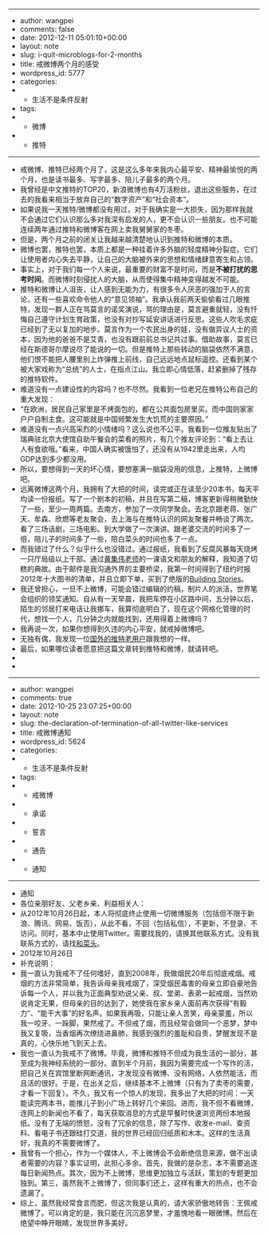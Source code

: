 - ---
- author: wangpei
- comments: false
- date: 2012-12-11 05:01:10+00:00
- layout: note
- slug: i-quit-microblogs-for-2-months
- title: 戒微博两个月的感受
- wordpress_id: 5777
- categories:
- - 生活不是条件反射
- tags:
- - 微博
- - 推特
- ---
- 戒微博、推特已经两个月了，这是这么多年来我内心最平安、精神最愉悦的两个月，也是读书最多、写字最多、陪儿子最多的两个月。
- 我曾经是中文推特的TOP20，新浪微博也有4万活粉丝，退出这些服务，在过去的我看来相当于放弃自己的“数字资产”和“社会资本”。
- 如果说我一天推特/微博都没有用过，对于我确实是一大损失，因为那样我就不会通过它们认识那么多对我深有启发的人，更不会认识一些朋友。也不可能连续两年通过推特和微博客在网上卖我舅舅家的冬枣。
- 但是，两个月之前的闭关让我越来越清楚地认识到推特和微博的本质。
- 微博也罢，推特也罢，本质上都是一种挂着许多外脑的轻度精神分裂症。它们让使用者内心失去平静，让自己的大脑被外来的思想和情绪肆意寄生和占领。
- 事实上，对于我们每一个人来说，最重要的财富不是时间，而是**不被打扰的思考时间**。而微博时刻侵扰人的大脑，从而使得集中精神变得越发不可能。
- 推特和微博让人沮丧，让人感到无能为力，有很多令人厌恶的强加于人的言论，还有一些喜欢命令他人的“意见领袖”。我承认我前两天偷偷看过几眼推特，发现一群人正在骂莫言的诺奖演说，骂的理由是，莫言避重就轻，没有忏悔自己遵守计划生育政策，也没有对抄写延安讲话进行反思。这些人吹毛求疵已经到了无以复加的地步。莫言作为一个农民出身的娃，没有做异议人士的资本，因为他的爸爸不是艾青，也没有跟前前总书记共过事。借助故事，莫言已经在斯德哥尔摩说尽了能说的一切。但是推特上那些转动的脑袋依然不满意，他们恨不能把人腰里别上炸弹推上前线，自己远远地点鼠标遥控。还看到某个被大家戏称为“总统”的人士，在指点江山。我立即心情低落，赶紧删掉了残存的推特软件。
- 难道没有一点建设性的内容吗？也不尽然。我看到一位老兄在推特公布自己的重大发现：
- “在欧洲，居民自己家里是不烤面包的，都在公共面包房里买。而中国则家家户户自制主食。这可能就是中国频繁发生大饥荒的主要原因。”
- 难道没有一点兴高采烈的小情绪吗？这么说也不公平。我看到一位推友贴出了瑞典驻北京大使馆自助午餐会的菜肴的照片，有几个推友评论到：“看上去让人有食欲哦。”看来，中国人确实被饿怕了，还没有从1942里走出来，人均GDP达到多少都没用。
- 所以，要想得到一天的坏心情，要想塞满一脑袋没用的信息，上推特，上微博吧。
- 远离微博这两个月，我拥有了大把的时间，读完或正在读至少20本书，每天平均读一份报纸。写了一个剧本的初稿，并且在写第二稿，博客更新得稍微勤快了一些，至少一周两篇。去南方，参加了一次同学聚会。去北京跟老蒋、张广天、牟森、欣燃等老友聚会，去上海与在推特认识的网友聚餐并畅谈了两次。看了三场话剧，三场电影。到大学做了一次演讲。跟老婆交流的时间多了一倍，陪儿子的时间多了一些，陪白菜头的时间也多了一点。
- 而我错过了什么？似乎什么也没错过。通过报纸，我看到了反腐风暴每天烧烤一只厅局级以上干部。通过[黄集伟老师](http://blog.huangjiwei.com)的一课语文和朋友的解释，我知道了切糕的典故。由于邮件是我沟通外界的主要桥梁，我第一时间得到了纽约时报2012年十大图书的清单，并且立即下单，买到了绝版的[Building Stories](http://www.baibanbao.net/reader/2012/12/10/building-stories/)。
- 我还曾担心，一旦不上微博，可能会错过编辑的约稿，制片人的派活，世界笔会组织的领奖通知。自从有一天早晨，我把车停在小区路中间，五分钟以后，陌生的邻居打来电话让我挪车，我算彻底明白了，现在这个网格化管理的时代，想找一个人，几分钟之内就能找到，还用得着上微博吗？
- 我再说一次，如果你想得到久违的内心平安，就戒掉微博吧。
- 无独有偶，我发现一位[国外的推特老用户](http://adambrault.com/post/37201680402/i-quit-twitter-for-a-month-and-it-completely-changed-my#)跟我想的一样。
- 最后，如果哪位读者愿意把这篇文章转到推特和微博，就请转吧。
- 
- 
- ---
- author: wangpei
- comments: true
- date: 2012-10-25 23:07:25+00:00
- layout: note
- slug: the-declaration-of-termination-of-all-twitter-like-services
- title: 戒微博通知
- wordpress_id: 5624
- categories:
- - 生活不是条件反射
- tags:
- - 戒微博
- - 承诺
- - 誓言
- - 通告
- - 通知
- ---
- 通知
- 各位亲朋好友、父老乡亲、利益相关人：
- 从2012年10月26日起，本人将彻底终止使用一切微博服务（包括但不限于新浪、腾讯、网易、饭否），从此不看，不回（包括私信），不更新，不登录、不访问。同时，基本中止使用Twitter。需要找我的，请换其他联系方式。没有我联系方式的，请找[和菜头](http://www.hecaitou.com)。
- 2012年10月26日
- 补充说明：
- 我一直认为我戒不了任何嗜好，直到2008年，我做烟民20年后彻底戒烟。戒烟的方法非常简单，我告诉母亲我戒烟了，深受烟民毒害的母亲立即自豪地告诉每一个人，并以我为正面典型劝说父亲、叔、堂弟、表弟一起戒烟，当然劝说肯定无果，但母亲的目的达到了，她使我在家乡亲人面前再次获得“有毅力”、“能干大事”的好名声。如果我再吸，只能让亲人苦笑，母亲蒙羞，所以我一咬牙、一跺脚，果然戒了。不但戒了烟，而且经常会做同一个恶梦，梦中我又复吸，当香烟再次缭绕进鼻肺，我感到强烈的羞耻和自责，梦醒发现不是真的，心快乐地飞到天上去。
- 我也一直认为我戒不了微博。毕竟，微博和推特不但成为我生活的一部分，甚至成为我神经系统的一部分。直到半个月前，我因为需要完成一个写作的活，把自己关在宾馆里断网断通讯，才发现没有微博、没有网络，人依然能活，而且活的很好。于是，在出关之后，继续基本不上微博（只有为了卖枣的需要，才看一下回复）。不久，我又有一个惊人的发现，我多出了大把的时间：一天能读完两本书，能推儿子到小广场上转好几个来回。进而，我不但不看微博，连网上的新闻也不看了，每天获取消息的方式是早餐时快速浏览两份本地报纸。没有了无端的愤怒，没有了冗余的信息，除了写作、收发e-mail、查资料、看电子书还跟硅打交道，我的世界已经回归纸质和木本。这样的生活真好，我真的不需要微博了。
- 我曾有一个担心，作为一个媒体人，不上微博会不会断绝信息来源，做不出读者需要的内容？事实证明，此担心多余。首先，我做的是杂志，本不需要追逐每日新闻热点。其次，因为不上微博，思维更加独立与活跃，策划的专题更加独到。第三，虽然我不上微博了，但同事们还上，这样有重大的热点，也不会遗漏了。
- 综上，虽然我经常食言而肥，但这次我是认真的，请大家骄傲地转告：王佩戒微博了。可以肯定的是，我只能在沉沉恶梦里，才羞愧地看一眼微博。然后在绝望中睁开眼睛，发现世界多美好。
